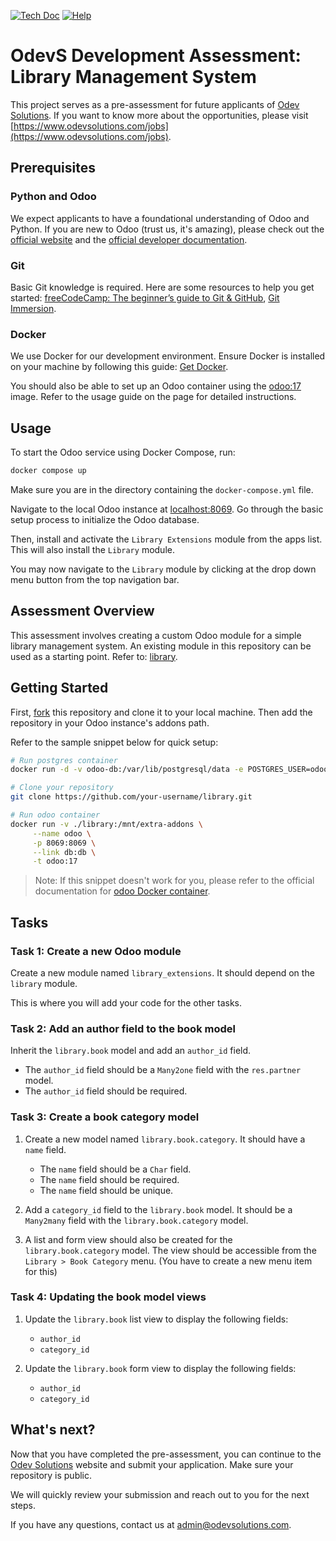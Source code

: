 [![Tech Doc](https://img.shields.io/badge/master-docs-875A7B.svg?style=flat&colorA=8F8F8F)](https://www.odoo.com/documentation/17.0)
[![Help](https://img.shields.io/badge/master-help-875A7B.svg?style=flat&colorA=8F8F8F)](https://www.odoo.com/forum/help-1)

# OdevS Development Assessment: Library Management System

This project serves as a pre-assessment for future applicants of [Odev Solutions](https://www.odevsolutions.com/). If you want to know more about the opportunities, please visit [https://www.odevsolutions.com/jobs](https://www.odevsolutions.com/jobs).

## Prerequisites

### Python and Odoo

We expect applicants to have a foundational understanding of Odoo and Python. If you are new to Odoo (trust us, it's amazing), please check out the [official website](https://odoo.com) and the [official developer documentation](https://www.odoo.com/documentation/master/developer.html).

### Git

Basic Git knowledge is required. Here are some resources to help you get started: [freeCodeCamp: The beginner’s guide to Git & GitHub](https://www.freecodecamp.org/news/the-beginners-guide-to-git-github/), [Git Immersion](https://gitimmersion.com/).

### Docker

We use Docker for our development environment. Ensure Docker is installed on your machine by following this guide: [Get Docker](https://docs.docker.com/get-docker/).

You should also be able to set up an Odoo container using the [odoo:17](https://hub.docker.com/_/odoo) image. Refer to the usage guide on the page for detailed instructions.

## Usage

To start the Odoo service using Docker Compose, run:

```bash
docker compose up
```

Make sure you are in the directory containing the `docker-compose.yml` file.

Navigate to the local Odoo instance at [localhost:8069](http://localhost:8069). Go through the basic setup process to initialize the Odoo database.

Then, install and activate the `Library Extensions` module from the apps list. This will also install the `Library` module.

You may now navigate to the `Library` module by clicking at the drop down menu button from the top navigation bar. 




## Assessment Overview

This assessment involves creating a custom Odoo module for a simple library management system. An existing module in this repository can be used as a starting point. Refer to: [library](library).

## Getting Started

First, [fork](https://github.com/odevsolutions/library/fork) this repository and clone it to your local machine. Then add the repository in your Odoo instance's addons path.

Refer to the sample snippet below for quick setup:

```bash
# Run postgres container
docker run -d -v odoo-db:/var/lib/postgresql/data -e POSTGRES_USER=odoo -e POSTGRES_PASSWORD=odoo -e POSTGRES_DB=postgres --name db postgres:15

# Clone your repository
git clone https://github.com/your-username/library.git

# Run odoo container
docker run -v ./library:/mnt/extra-addons \
     --name odoo \
     -p 8069:8069 \
     --link db:db \
     -t odoo:17
```

> Note: If this snippet doesn't work for you, please refer to the official documentation for [odoo Docker container](https://hub.docker.com/_/odoo).

## Tasks

### Task 1: Create a new Odoo module

Create a new module named `library_extensions`. It should depend on the `library` module.

This is where you will add your code for the other tasks.

### Task 2: Add an author field to the book model

Inherit the `library.book` model and add an `author_id` field.

- The `author_id` field should be a `Many2one` field with the `res.partner` model.
- The `author_id` field should be required.

### Task 3: Create a book category model

1. Create a new model named `library.book.category`. It should have a `name` field.

   - The `name` field should be a `Char` field.
   - The `name` field should be required.
   - The `name` field should be unique.

2. Add a `category_id` field to the `library.book` model. It should be a `Many2many` field with the `library.book.category` model.

3. A list and form view should also be created for the `library.book.category` model. The view should be accessible from the `Library > Book Category` menu. (You have to create a new menu item for this)

### Task 4: Updating the book model views

1. Update the `library.book` list view to display the following fields:

   - `author_id`
   - `category_id`

2. Update the `library.book` form view to display the following fields:

   - `author_id`
   - `category_id`

## What's next?

Now that you have completed the pre-assessment, you can continue to the [Odev Solutions](https://www.odevsolutions.com/) website and submit your application. Make sure your repository is public.

We will quickly review your submission and reach out to you for the next steps.

If you have any questions, contact us at [admin@odevsolutions.com](mailto:admin@odevsolutions.com).
